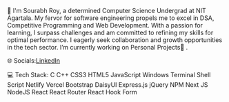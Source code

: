 🔭 I'm Sourabh Roy, a determined Computer Science Undergrad at NIT Agartala. My fervor for software engineering propels me to excel in DSA, Competitive Programming and Web Development.
With a passion for learning, I surpass challenges and am committed to refining my skills for optimal performance. I eagerly seek collaboration and growth opportunities in the tech sector.
I’m currently working on Personal Projects🌱 .

🌐 Socials:[LinkedIn](https://www.linkedin.com/in/sourabh-roy-68a724260/)

💻 Tech Stack:
C C++ CSS3 HTML5 JavaScript Windows Terminal Shell Script Netlify Vercel Bootstrap DaisyUI Express.js jQuery NPM Next JS NodeJS React React Router React Hook Form
<!---
subu-4494/subu-4494 is a ✨ special ✨ repository because its `README.md` (this file) appears on your GitHub profile.
You can click the Preview link to take a look at your changes.
--->
